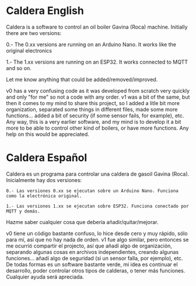 # Caldera English
Caldera is a software to control an oil boiler Gavina (Roca) machine.
Initially there are two versions:

  0.- The 0.xx versions are running on an Arduino Nano. It works like the original electronics
  
  1.- The 1.xx versions are running on an ESP32. It works connected to MQTT and so on.

Let me know anything that could be added/removed/improved. 

v0 has a very confusing code as it was developed from scratch very quickly and only "for me" so not a code with any order.
v1 was a bit of the same, but then it comes to my mind to share this project, so I added a litle bit more organization, separated some things in different files, made some more functions... added a bit of security (if some sensor fails, for example), etc.
Any way, this is a very earlier software, and my mind is to develop it a bit more to be able to control other kind of boilers, or have more functions. Any help on this would be appreciated.


# Caldera Español
Caldera es un programa para controlar una caldera de gasoil Gavina (Roca).
Inicialmente hay dos versiones:

	0.- Las versiones 0.xx se ejecutan sobre un Arduino Nano. Funciona como la electrónica original.
	
	1.- Las versiones 1.xx se ejecutan sobre ESP32. Funciona conectado por MQTT y demás.
	
Hazme saber cualquier cosa que debería añadir/quitar/mejorar.

v0 tiene un código bastante confuso, lo hice desde cero y muy rápido, sólo para mí, así que no hay nada de orden.
v1 fue algo similar, pero entonces se me ocurrió compartir el projecto, así que añadí algo de organización, separando algunas cosas en archivos independientes, creando algunas funciones... añadí algo de seguridad (si un sensor falla, por ejemplo), etc.
De todas formas es un software bastante verde, mi idea es continuar el desarrollo, poder controlar otros tipos de calderas, o tener más funciones. Cualquier ayuda será apreciada.

